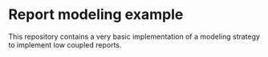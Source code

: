 Report modeling example
=======================

This repository contains a very basic implementation of a modeling strategy to implement low coupled reports.

